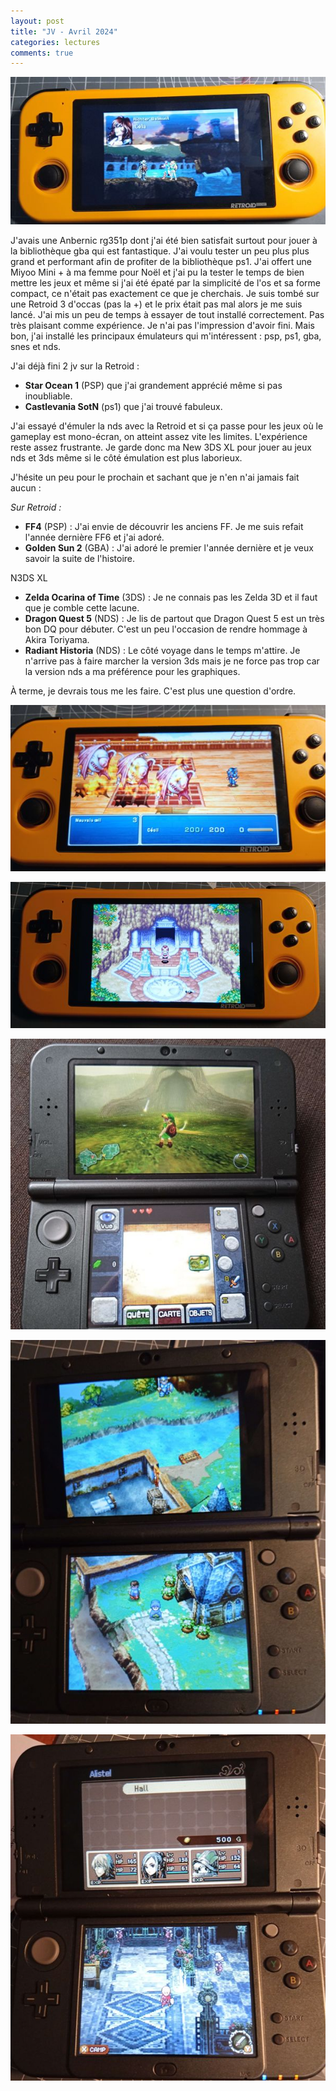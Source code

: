 ```yaml
---
layout: post
title: "JV - Avril 2024"
categories: lectures
comments: true
---
```


![Castlevania SOTN](https://github.com/homeostasie/bouquins/raw/master/_pics/blog/2024/av-sotn.jpg)

J'avais une Anbernic rg351p dont j'ai été bien satisfait surtout pour jouer à la bibliothèque gba qui est fantastique. J'ai voulu tester un peu plus plus grand et performant afin de profiter de la bibliothèque ps1. J'ai offert une Miyoo Mini + à ma femme pour Noël et j'ai pu la tester le temps de bien mettre les jeux et même si j'ai été épaté par la simplicité de l'os et sa forme compact, ce n'était pas exactement ce que je cherchais. Je suis tombé sur une Retroid 3 d'occas (pas la +) et le prix était pas mal alors je me suis lancé. J'ai mis un peu de temps à essayer de tout installé correctement. Pas très plaisant comme expérience. Je n'ai pas l'impression d'avoir fini. Mais bon, j'ai installé les principaux émulateurs qui m'intéressent : psp, ps1, gba, snes et nds.

J'ai déjà fini 2 jv sur la Retroid : 

- **Star Ocean 1** (PSP) que j'ai grandement apprécié même si pas inoubliable. 
- **Castlevania SotN** (ps1) que j'ai trouvé fabuleux. 

J'ai essayé d'émuler la nds avec la Retroid et si ça passe pour les jeux où le gameplay est mono-écran, on atteint assez vite les limites. L'expérience reste assez frustrante. Je garde donc ma New 3DS XL pour jouer au jeux nds et 3ds même si le côté émulation est plus laborieux. 

J'hésite un peu pour le prochain et sachant que je n'en n'ai jamais fait aucun : 

*Sur Retroid :*  

- **FF4** (PSP) : J'ai envie de découvrir les anciens FF. Je me suis refait l'année dernière FF6 et j'ai adoré. 
- **Golden Sun 2** (GBA) : J'ai adoré le premier l'année dernière et je veux savoir la suite de l'histoire.

N3DS XL 

- **Zelda Ocarina of Time** (3DS) : Je ne connais pas les Zelda 3D et il faut que je comble cette lacune.
- **Dragon Quest 5** (NDS) : Je lis de partout que Dragon Quest 5 est un très bon DQ pour débuter. C'est un peu l'occasion de rendre hommage à Akira Toriyama. 
- **Radiant Historia** (NDS) : Le côté voyage dans le temps m'attire. Je n'arrive pas à faire marcher la version 3ds mais je ne force pas trop car la version nds a ma préférence pour les graphiques. 

À terme, je devrais tous me les faire. C'est plus une question d'ordre. 

![FF4](https://github.com/homeostasie/bouquins/raw/master/_pics/blog/2024/av-ff4.jpg)

![GS2](https://github.com/homeostasie/bouquins/raw/master/_pics/blog/2024/av-gs2.jpg)

![Zelda OoT](https://github.com/homeostasie/bouquins/raw/master/_pics/blog/2024/av-zelda.jpg)

![DQ5](https://github.com/homeostasie/bouquins/raw/master/_pics/blog/2024/av-dq5.jpg)

![Radiant Historia](https://github.com/homeostasie/bouquins/raw/master/_pics/blog/2024/av-radiant.jpg)
